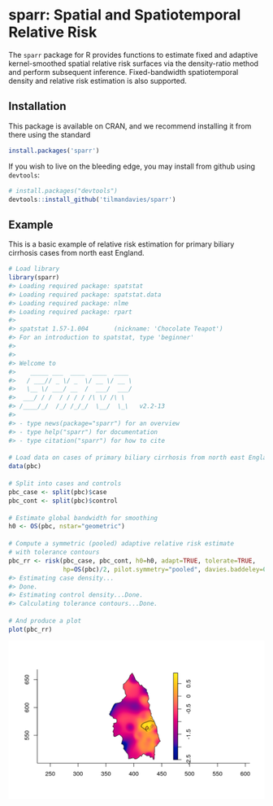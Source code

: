 
<!-- README.md is generated from README.Rmd. Please edit that file -->

# sparr: Spatial and Spatiotemporal Relative Risk

The `sparr` package for R provides functions to estimate fixed and
adaptive kernel-smoothed spatial relative risk surfaces via the
density-ratio method and perform subsequent inference. Fixed-bandwidth
spatiotemporal density and relative risk estimation is also supported.

## Installation

This package is available on CRAN, and we recommend installing it from
there using the standard

``` r
install.packages('sparr')
```

If you wish to live on the bleeding edge, you may install from github
using `devtools`:

``` r
# install.packages("devtools")
devtools::install_github('tilmandavies/sparr')
```

## Example

This is a basic example of relative risk estimation for primary biliary
cirrhosis cases from north east England.

``` r
# Load library
library(sparr)
#> Loading required package: spatstat
#> Loading required package: spatstat.data
#> Loading required package: nlme
#> Loading required package: rpart
#> 
#> spatstat 1.57-1.004       (nickname: 'Chocolate Teapot') 
#> For an introduction to spatstat, type 'beginner'
#> 
#> 
#> Welcome to
#>    _____ ___  ____  ____  ____         
#>   / ___// _ \/ _  \/ __ \/ __ \        
#>   \__ \/ ___/ __  /  ___/  ___/        
#>  ___/ / /  / / / / /\ \/ /\ \          
#> /____/_/  /_/ /_/_/  \__/  \_\   v2.2-13
#> 
#> - type news(package="sparr") for an overview
#> - type help("sparr") for documentation
#> - type citation("sparr") for how to cite

# Load data on cases of primary biliary cirrhosis from north east England
data(pbc)

# Split into cases and controls
pbc_case <- split(pbc)$case
pbc_cont <- split(pbc)$control

# Estimate global bandwidth for smoothing
h0 <- OS(pbc, nstar="geometric")

# Compute a symmetric (pooled) adaptive relative risk estimate
# with tolerance contours
pbc_rr <- risk(pbc_case, pbc_cont, h0=h0, adapt=TRUE, tolerate=TRUE,
               hp=OS(pbc)/2, pilot.symmetry="pooled", davies.baddeley=0.05)
#> Estimating case density...
#> Done.
#> Estimating control density...Done.
#> Calculating tolerance contours...Done.

# And produce a plot
plot(pbc_rr)
```

![](man/figures/README-pbc-example-1.png)<!-- -->
